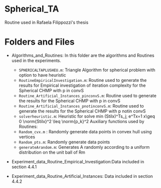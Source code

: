 # Spherical_TA
Routine used in Rafaela Filippozzi's thesis

# Folders and Files

- Algorithms_and_Routines: In this folder are the algorithms and Routines used in the experiments.
    * `SPHERICALTAPLUSHEU.m`: Triangle Algorithm for spherical problem with option to have heuristic
    * `RoutineEmpiricalInvestigation.m`: Routine used to generate the results for Empirical investigation of iteration complexity for the Spherical CHMP with p in convS
    * `Routine_Artificial_Instances_pinconvS.m`: Routine used to generate the results for the Spherical CHMP with p in convS
    * `Routine_Artificial_Instances_pnotinconvS.m`: Routine used to generate the results for the Spherical CHMP with p notin convS
    * `solverheuristic.m`:  Heuristic for solve min (Stilx)^Ts_j; e^Tx=1 x\geq 0 \norm{Stilx}^2 \leq \norm{p_k}^2
    Auxiliary functions used by Routines:
    * `Random_cvx.m` : Randomly generate data points in convex hull using vertices
    * `Random_pts.m`: Randomly generate data points 
    * `generateArandom.m`: Generates A randomly according to a uniform distribution on the unit ball of Rm

- Experiment_data_Routine_Empirical_Investigation:Data included in section 4.4.1
    
- Experiment_data_Routine_Artificial_Instances: Data included in section 4.4.2

